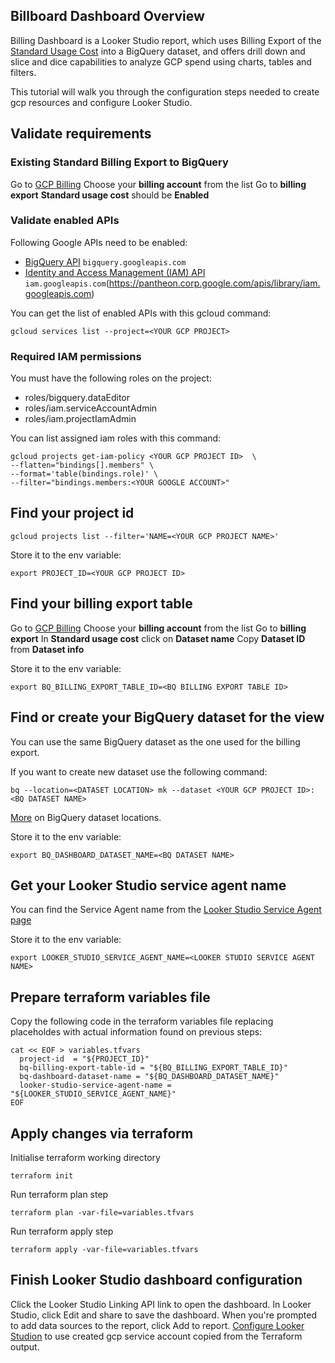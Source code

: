 ## Billboard Dashboard Overview
Billing Dashboard is a Looker Studio report, which uses Billing Export of the [Standard Usage Cost](https://cloud.google.com/billing/docs/how-to/export-data-bigquery-setup) into a BigQuery dataset, and offers drill down and slice and dice capabilities to analyze GCP spend using charts, tables and filters.

This tutorial will walk you through the configuration steps needed to create gcp resources and configure Looker Studio.

## Validate requirements

### Existing Standard Billing Export to BigQuery

Go to [GCP Billing](https://pantheon.corp.google.com/billing)
Choose your **billing account** from the list
Go to **billing export**
**Standard usage cost** should be **Enabled** 

### Validate enabled APIs

Following Google APIs need to be enabled:

- [BigQuery API](https://console.cloud.google.com/apis/api/bigquery.googleapis.com) `bigquery.googleapis.com`
- [Identity and Access Management (IAM) API](https://console.cloud.google.com/apis/api/iam.googleapis.com) `iam.googleapis.com`(https://pantheon.corp.google.com/apis/library/iam.googleapis.com)

You can get the list of enabled APIs with this gcloud command:
```
gcloud services list --project=<YOUR GCP PROJECT>
```

### Required IAM permissions

You must have the following roles on the project:

- roles/bigquery.dataEditor
- roles/iam.serviceAccountAdmin
- roles/iam.projectIamAdmin

You can list assigned iam roles with this command:
```
gcloud projects get-iam-policy <YOUR GCP PROJECT ID>  \
--flatten="bindings[].members" \
--format='table(bindings.role)' \
--filter="bindings.members:<YOUR GOOGLE ACCOUNT>"
```

## Find your project id
```
gcloud projects list --filter='NAME=<YOUR GCP PROJECT NAME>'
```
Store it to the env variable:
```
export PROJECT_ID=<YOUR GCP PROJECT ID>
```

## Find your billing export table

Go to [GCP Billing](https://pantheon.corp.google.com/billing)
Choose your **billing account** from the list
Go to **billing export**
In **Standard usage cost** click on **Dataset name**
Copy **Dataset ID** from **Dataset info**

Store it to the env variable:
```
export BQ_BILLING_EXPORT_TABLE_ID=<BQ BILLING EXPORT TABLE ID>
```

## Find or create your BigQuery dataset for the view

You can use the same BigQuery dataset as the one used for the billing export.

If you want to create new dataset use the following command:
```
bq --location=<DATASET LOCATION> mk --dataset <YOUR GCP PROJECT ID>:<BQ DATASET NAME>
```
[More](https://cloud.google.com/bigquery/docs/locations) on BigQuery dataset locations.

Store it to the env variable:
```
export BQ_DASHBOARD_DATASET_NAME=<BQ DATASET NAME>
```

## Get your Looker Studio service agent name

You can find the Service Agent name from the [Looker Studio Service Agent page](https://lookerstudio.google.com/c/serviceAgentHelp)

Store it to the env variable:
```
export LOOKER_STUDIO_SERVICE_AGENT_NAME=<LOOKER STUDIO SERVICE AGENT NAME>
```

## Prepare terraform variables file

Copy the following code in the terraform variables file replacing placeholdes with actual information found on previous steps:
```
cat << EOF > variables.tfvars
  project-id  = "${PROJECT_ID}"
  bq-billing-export-table-id = "${BQ_BILLING_EXPORT_TABLE_ID}"
  bq-dashboard-dataset-name = "${BQ_DASHBOARD_DATASET_NAME}"
  looker-studio-service-agent-name = "${LOOKER_STUDIO_SERVICE_AGENT_NAME}"
EOF
```

## Apply changes via terraform
Initialise terraform working directory
```
terraform init 
```

Run terraform plan step 
```
terraform plan -var-file=variables.tfvars
```

Run terraform apply step 
```
terraform apply -var-file=variables.tfvars
```

## Finish Looker Studio dashboard configuration 
Click the Looker Studio Linking API link to open the dashboard.
In Looker Studio, click Edit and share to save the dashboard. When you're prompted to add data sources to the report, click Add to report.
[Configure Looker Studion](https://support.google.com/looker-studio/answer/10835295) to use created gcp service account copied from the Terraform output.